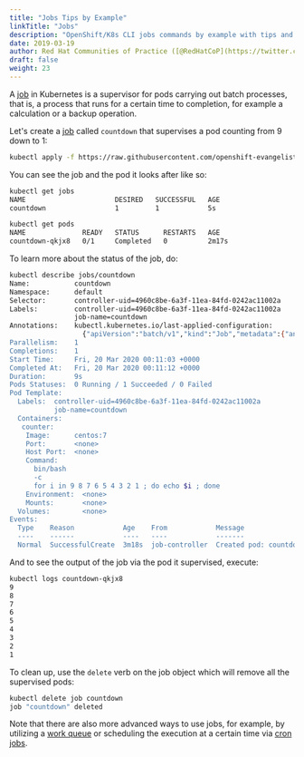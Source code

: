 ```yaml
---
title: "Jobs Tips by Example"
linkTitle: "Jobs"
description: "OpenShift/K8s CLI jobs commands by example with tips and tricks from the experts."
date: 2019-03-19
author: Red Hat Communities of Practice ([@RedHatCoP](https://twitter.com/RedHatCoP)), OpenShift Evangelism ([Team](https://github.com/openshift-evangelists/kbe/graphs/contributors))
draft: false
weight: 23
---
```


A [job](https://kubernetes.io/docs/concepts/workloads/controllers/jobs-run-to-completion/) in Kubernetes is a supervisor for pods carrying out batch processes, that is,
a process that runs for a certain time to completion, for example a calculation
or a backup operation.

Let's create a [job](https://github.com/openshift-evangelists/kbe/blob/master/specs/jobs/job.yaml)
called `countdown` that supervises a pod counting from 9 down to 1:

```bash
kubectl apply -f https://raw.githubusercontent.com/openshift-evangelists/kbe/master/specs/jobs/job.yaml
```

You can see the job and the pod it looks after like so:

```bash
kubectl get jobs
NAME                      DESIRED   SUCCESSFUL   AGE
countdown                 1         1            5s

kubectl get pods
NAME              READY   STATUS      RESTARTS   AGE
countdown-qkjx8   0/1     Completed   0          2m17s
```

To learn more about the status of the job, do:

```bash
kubectl describe jobs/countdown
Name:           countdown
Namespace:      default
Selector:       controller-uid=4960c8be-6a3f-11ea-84fd-0242ac11002a
Labels:         controller-uid=4960c8be-6a3f-11ea-84fd-0242ac11002a
                job-name=countdown
Annotations:    kubectl.kubernetes.io/last-applied-configuration:
                  {"apiVersion":"batch/v1","kind":"Job","metadata":{"annotations":{},"name":"countdown","namespace":"default"},"spec":{"template":{"metadata...
Parallelism:    1
Completions:    1
Start Time:     Fri, 20 Mar 2020 00:11:03 +0000
Completed At:   Fri, 20 Mar 2020 00:11:12 +0000
Duration:       9s
Pods Statuses:  0 Running / 1 Succeeded / 0 Failed
Pod Template:
  Labels:  controller-uid=4960c8be-6a3f-11ea-84fd-0242ac11002a
           job-name=countdown
  Containers:
   counter:
    Image:      centos:7
    Port:       <none>
    Host Port:  <none>
    Command:
      bin/bash
      -c
      for i in 9 8 7 6 5 4 3 2 1 ; do echo $i ; done
    Environment:  <none>
    Mounts:       <none>
  Volumes:        <none>
Events:
  Type    Reason            Age    From            Message
  ----    ------            ----   ----            -------
  Normal  SuccessfulCreate  3m18s  job-controller  Created pod: countdown-qkjx8
```

And to see the output of the job via the pod it supervised, execute:

```bash
kubectl logs countdown-qkjx8
9
8
7
6
5
4
3
2
1
```

To clean up, use the `delete` verb on the job object which will remove all the
supervised pods:

```bash
kubectl delete job countdown
job "countdown" deleted
```

Note that there are also more advanced ways to use jobs, for example,
by utilizing a [work queue](https://kubernetes.io/docs/tasks/job/coarse-parallel-processing-work-queue/)
or scheduling the execution at a certain time via [cron jobs](https://kubernetes.io/docs/concepts/workloads/controllers/cron-jobs/).
